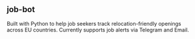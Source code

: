 ## job-bot
Built with Python to help job seekers track relocation-friendly openings across EU countries. Currently supports job alerts via Telegram and Email.

